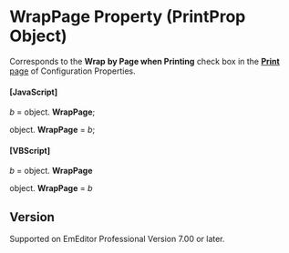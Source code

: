 # WrapPage Property (PrintProp Object)

Corresponds to the **Wrap**
**by Page when Printing** check box in the
[**Print** page](../../dlg/properties/print/index) of Configuration Properties.

#### \[JavaScript\]

_b_ = object. **WrapPage**;

object. **WrapPage** = _b_;

#### \[VBScript\]

_b_ = object. **WrapPage**

object. **WrapPage** = _b_

## Version

Supported on EmEditor Professional Version 7.00 or later.
